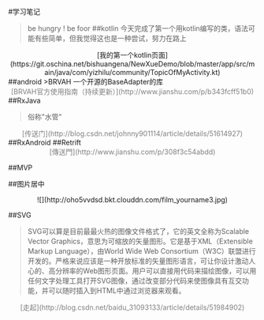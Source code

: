 #学习笔记
> be hungry ! be  foor
##kotlin
>今天完成了第一个用kotlin编写的类，语法可能有些简单，但我觉得这也是一种尝试，努力在路上

<center><front color=grey>[我的第一个kotlin页面](https://git.oschina.net/bishuangena/NewXueDemo/blob/master/app/src/main/java/com/yizhilu/community/TopicOfMyActivity.kt)</center>
##android
>BRVAH 一个开源的BaseAdapter的库

<center><font color=grey>[BRVAH官方使用指南（持续更新）](http://www.jianshu.com/p/b343fcff51b0)</font></center>
##RxJava

>俗称"水管" 
<center><font color=grey>[传送门](http://blog.csdn.net/johnny901114/article/details/51614927)</font></center>
##RxAndroid
##Retrift
<center><font color=grey>[傳送門](http://www.jianshu.com/p/308f3c54abdd)</font></center>

##MVP

##图片居中

<center>![](http://oho5vvdsd.bkt.clouddn.com/film_yourname3.jpg)</center>

##SVG
>SVG可以算是目前最最火热的图像文件格式了，它的英文全称为Scalable Vector Graphics，意思为可缩放的矢量图形。它是基于XML（Extensible Markup Language），由World Wide Web Consortium（W3C）联盟进行开发的。严格来说应该是一种开放标准的矢量图形语言，可让你设计激动人心的、高分辨率的Web图形页面。用户可以直接用代码来描绘图像，可以用任何文字处理工具打开SVG图像，通过改变部分代码来使图像具有互交功能，并可以随时插入到HTML中通过浏览器来观看。
<center><font color=grey>[走起](http://blog.csdn.net/baidu_31093133/article/details/51984902)</font></center>